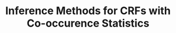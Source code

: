 ---
title: "Inference Methods for CRFs with Co-occurence Statistics"
year: 2011
pdf_url: "http://www.robots.ox.ac.uk/~phst/Papers/2011/cooc.pdf"
category: "vision"
author_list: "Lubor Ladicky, Chris Russell, Pushmeet Kohli, Philip H.S. Torr"
grant: "NULL"
pub_in: "International Journal of Computer Vision, ECCV special award issue"
---